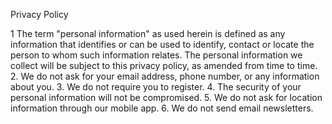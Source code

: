 Privacy Policy

1 The term "personal information" as used herein is defined as any information that identifies or can be used to identify, contact or locate the person to whom such information relates.  The personal information we collect will be subject to this privacy policy, as amended from time to time.
2. We do not ask for your email address, phone number, or any information about you.
3. We do not require you to register.
4. The security of your personal information will not be compromised.
5. We do not ask for location information through our mobile app.
6. We do not send email newsletters.
